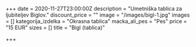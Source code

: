 +++
date = 2020-11-27T23:00:00Z
description = "Umetniška tablica za ljubiteljev Biglov."
discount_price = ""
image = "/images/bigl-1.jpg"
images = []
kategorija_izdelka = "Okrasna tablica"
macka_ali_pes = "Pes"
price = "15 EUR"
sizes = []
title = "Bigl (tablica)"

+++
